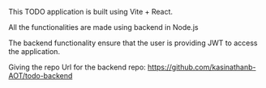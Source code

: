 This TODO application is built using Vite + React.

All the functionalities are made using backend in Node.js

The backend functionality ensure that the user is providing JWT to access the application.

Giving the repo Url for the backend repo:<a> https://github.com/kasinathanb-AOT/todo-backend</a>

